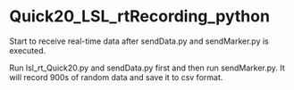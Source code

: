 # Quick20_LSL_rtRecording_python

Start to receive real-time data after sendData.py and sendMarker.py is executed.

Run lsl_rt_Quick20.py and sendData.py first and then run sendMarker.py.
It will record 900s of random data and save it to csv format.
